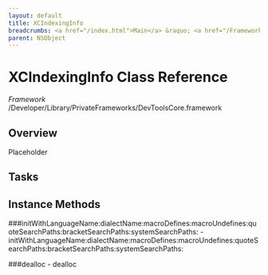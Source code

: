 ```yaml
---
layout: default
title: XCIndexingInfo
breadcrumbs: <a href="/index.html">Main</a> &raquo; <a href="/Frameworks.html">Framework</a> &raquo; <a href="/Frameworks/DevToolsCore.html">DevToolsCore</a> &raquo; XCIndexingInfo
parent: NSObject 
---
```

# XCIndexingInfo Class Reference

*Framework* /Developer/Library/PrivateFrameworks/DevToolsCore.framework

## Overview

Placeholder

## Tasks

## Instance Methods

<a name="-initWithLanguageName:dialectName:macroDefines:macroUndefines:quoteSearchPaths:bracketSearchPaths:systemSearchPaths:"></a>
###initWithLanguageName:dialectName:macroDefines:macroUndefines:quoteSearchPaths:bracketSearchPaths:systemSearchPaths:
    - initWithLanguageName:dialectName:macroDefines:macroUndefines:quoteSearchPaths:bracketSearchPaths:systemSearchPaths:

<a name="-dealloc"></a>
###dealloc
    - dealloc

